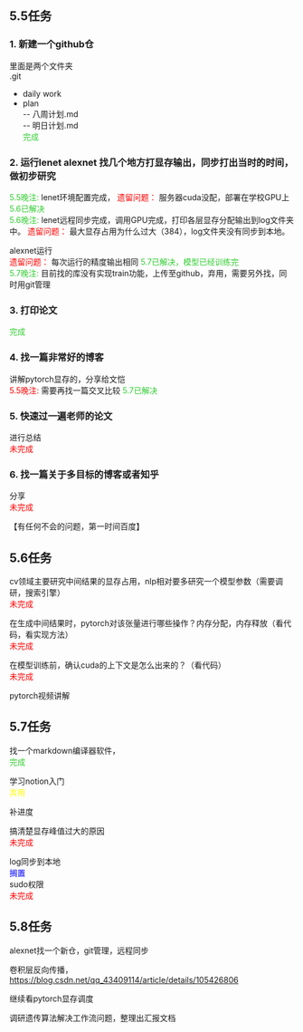 
## 5.5任务
### 1. 新建一个github仓  
里面是两个文件夹  
.git  
- daily work  
- plan  
	-- 八周计划.md  
	-- 明日计划.md  
<font color='LimeGreen'> 完成 </font>  

### 2. 运行lenet alexnet 找几个地方打显存输出，同步打出当时的时间，做初步研究  
<font color='LimeGreen'> 5.5晚注: </font>lenet环境配置完成，<font color='red'> 遗留问题： </font>服务器cuda没配，部署在学校GPU上<font color='LimeGreen'> 5.6已解决 </font>   
<font color='LimeGreen'> 5.6晚注: </font>lenet远程同步完成，调用GPU完成，打印各层显存分配输出到log文件夹中。  <font color='red'> 遗留问题： </font>最大显存占用为什么过大（384），log文件夹没有同步到本地。

alexnet运行  
<font color='red'> 遗留问题： </font>每次运行的精度输出相同<font color='LimeGreen'> 5.7已解决，模型已经训练完 </font>  
<font color='LimeGreen'> 5.7晚注: </font>目前找的库没有实现train功能，上传至github，弃用，需要另外找，同时用git管理

### 3. 打印论文  
<font color='LimeGreen'> 完成 </font>


### 4. 找一篇非常好的博客
讲解pytorch显存的，分享给文恺  
<font color='red'> 5.5晚注: </font>需要再找一篇交叉比较<font color='LimeGreen'> 5.7已解决 </font>  


### 5. 快速过一遍老师的论文
进行总结  
<font color='red'> 未完成 </font>

### 6. 找一篇关于多目标的博客或者知乎
分享  
<font color='red'> 未完成 </font>

【有任何不会的问题，第一时间百度】

## 5.6任务  

cv领域主要研究中间结果的显存占用，nlp相对要多研究一个模型参数（需要调研，搜索引擎）  
<font color='red'> 未完成 </font>

在生成中间结果时，pytorch对该张量进行哪些操作？内存分配，内存释放（看代码，看实现方法）  
<font color='red'> 未完成 </font>

在模型训练前，确认cuda的上下文是怎么出来的？（看代码）  
<font color='red'> 未完成 </font>

pytorch视频讲解

## 5.7任务

找一个markdown编译器软件，  
<font color='LimeGreen'> 完成 </font>

学习notion入门   
<font color='yellow'> 弃用 </font>

补进度  

搞清楚显存峰值过大的原因  
<font color='red'> 未完成 </font> 

log同步到本地  
<font color='blue'> 搁置 </font>  
sudo权限  
<font color='red'> 未完成 </font>

## 5.8任务

alexnet找一个新仓，git管理，远程同步

卷积层反向传播，https://blog.csdn.net/qq_43409114/article/details/105426806

继续看pytorch显存调度

调研遗传算法解决工作流问题，整理出汇报文档